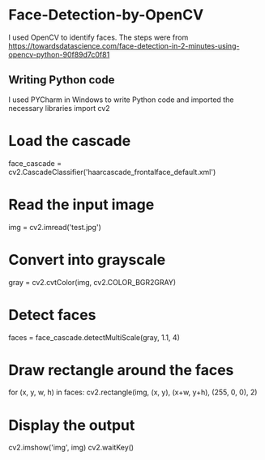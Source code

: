 # Face-Detection-by-OpenCV
I used OpenCV to identify faces.
The steps were from https://towardsdatascience.com/face-detection-in-2-minutes-using-opencv-python-90f89d7c0f81

## Writing Python code
I used PYCharm in Windows to write Python code and imported the necessary libraries
import cv2

# Load the cascade
face_cascade = cv2.CascadeClassifier('haarcascade_frontalface_default.xml')
# Read the input image
img = cv2.imread('test.jpg')
# Convert into grayscale
gray = cv2.cvtColor(img, cv2.COLOR_BGR2GRAY)
# Detect faces
faces = face_cascade.detectMultiScale(gray, 1.1, 4)
# Draw rectangle around the faces
for (x, y, w, h) in faces:
    cv2.rectangle(img, (x, y), (x+w, y+h), (255, 0, 0), 2)
# Display the output
cv2.imshow('img', img)
cv2.waitKey()
